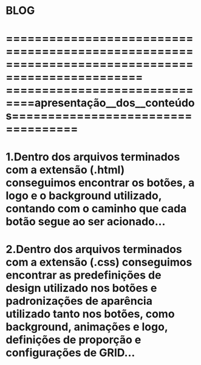 
# BLOG

=================================================================================================
==============================**apresentação__dos__conteúdos**===================================
=================================================================================================
1.Dentro dos arquivos terminados com a extensão (.html) conseguimos encontrar os botões, a logo
e o background utilizado, contando com o caminho que cada botão segue ao ser acionado...
=================================================================================================
2.Dentro dos arquivos terminados com a extensão (.css) conseguimos encontrar as predefinições de 
design utilizado nos botões e padronizações de aparência utilizado tanto nos botões, como background, animações e logo, definições de proporção e configurações de GRID...
=================================================================================================